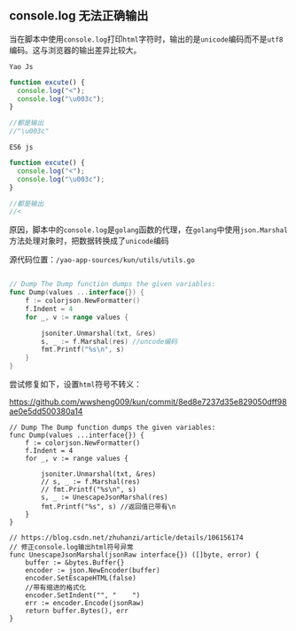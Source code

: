 ## console.log 无法正确输出

当在脚本中使用`console.log`打印`html`字符时，输出的是`unicode`编码而不是`utf8`编码。这与浏览器的输出差异比较大。

`Yao Js`

```js
function excute() {
  console.log("<");
  console.log("\u003c");
}

//都是输出
//"\u003c"
```

`ES6 js`

```js
function excute() {
  console.log("<");
  console.log("\u003c");
}

//都是输出
//<
```

原因，脚本中的`console.log`是`golang`函数的代理，在`golang`中使用`json.Marshal`方法处理对象时，把数据转换成了`unicode`编码

源代码位置：`/yao-app-sources/kun/utils/utils.go`

```go

// Dump The Dump function dumps the given variables:
func Dump(values ...interface{}) {
	f := colorjson.NewFormatter()
	f.Indent = 4
	for _, v := range values {

		jsoniter.Unmarshal(txt, &res)
		s, _ := f.Marshal(res) //uncode编码
		fmt.Printf("%s\n", s)
	}
}
```

尝试修复如下，设置`html`符号不转义：

https://github.com/wwsheng009/kun/commit/8ed8e7237d35e829050dff98ae0e5dd500380a14

```golang
// Dump The Dump function dumps the given variables:
func Dump(values ...interface{}) {
	f := colorjson.NewFormatter()
	f.Indent = 4
	for _, v := range values {

		jsoniter.Unmarshal(txt, &res)
		// s, _ := f.Marshal(res)
		// fmt.Printf("%s\n", s)
		s, _ := UnescapeJsonMarshal(res)
		fmt.Printf("%s", s) //返回值已带有\n
	}
}

// https://blog.csdn.net/zhuhanzi/article/details/106156174
// 修正console.log输出html符号异常
func UnescapeJsonMarshal(jsonRaw interface{}) ([]byte, error) {
	buffer := &bytes.Buffer{}
	encoder := json.NewEncoder(buffer)
	encoder.SetEscapeHTML(false)
	//带有缩进的格式化
	encoder.SetIndent("", "    ")
	err := encoder.Encode(jsonRaw)
	return buffer.Bytes(), err
}

```
